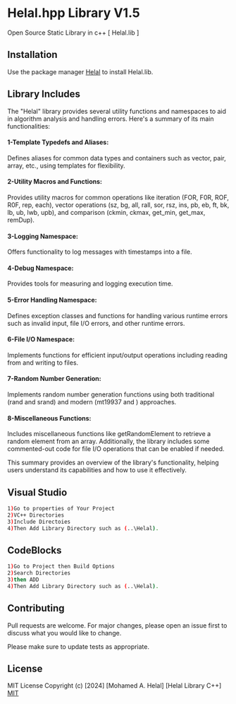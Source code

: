 # Helal.hpp Library V1.5
Open Source Static Library in c++  [ Helal.lib  ]
## Installation

Use the package manager [Helal](https://github.com/maq77/Helal_hpp_Library) to install Helal.lib.

## Library Includes
The "Helal" library provides several utility functions and namespaces to aid in algorithm analysis and handling errors. 
Here's a summary of its main functionalities:

#### 1-Template Typedefs and Aliases:

Defines aliases for common data types and containers such as vector, pair, array, etc., using templates for flexibility.
#### 2-Utility Macros and Functions:

Provides utility macros for common operations like iteration (FOR, F0R, ROF, R0F, rep, each), 
vector operations (sz, bg, all, rall, sor, rsz, ins, pb, eb, ft, bk, lb, ub, lwb, upb), and 
comparison (ckmin, ckmax, get_min, get_max, remDup).
#### 3-Logging Namespace:

Offers functionality to log messages with timestamps into a file.
#### 4-Debug Namespace:

Provides tools for measuring and logging execution time.
#### 5-Error Handling Namespace:

Defines exception classes and functions for handling various runtime errors 
such as invalid input, file I/O errors, and other runtime errors.
#### 6-File I/O Namespace:

Implements functions for efficient input/output operations including reading from and writing to files.
#### 7-Random Number Generation:

Implements random number generation functions 
using both traditional (rand and srand) and 
modern (mt19937 and <random>) approaches.
#### 8-Miscellaneous Functions:

Includes miscellaneous functions like getRandomElement to retrieve a random element from an array.
Additionally, the library includes some commented-out code 
for file I/O operations that can be enabled if needed.

This summary provides an overview of the library's functionality, 
helping users understand its capabilities and how to use it effectively.

## Visual Studio
```bash
1)Go to properties of Your Project
2)VC++ Directories
3)Include Directoies
4)Then Add Library Directory such as (..\Helal).
```
## CodeBlocks
```bash
1)Go to Project then Build Options
2)Search Directories
3)then ADD
4)Then Add Library Directory such as (..\Helal).
```

## Contributing

Pull requests are welcome. For major changes, please open an issue first
to discuss what you would like to change.

Please make sure to update tests as appropriate.

## License
MIT License
Copyright (c) [2024] [Mohamed A. Helal] [Helal Library C++]
[MIT](https://choosealicense.com/licenses/mit/)
